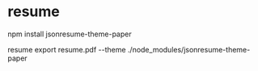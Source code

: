 # resume

npm install jsonresume-theme-paper

resume export resume.pdf --theme ./node_modules/jsonresume-theme-paper
